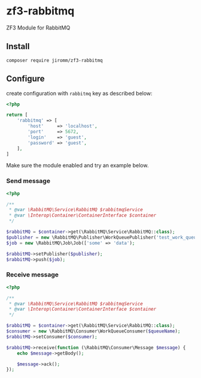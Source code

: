 # zf3-rabbitmq
ZF3 Module for RabbitMQ

## Install

`composer require jiromm/zf3-rabbitmq`


## Configure

create configuration with `rabbitmq` key as described below:

```php
<?php

return [
    'rabbitmq' => [
        'host'     => 'localhost',
        'port'     => 5672,
        'login'    => 'guest',
        'password' => 'guest',
    ],
]
```

Make sure the module enabled and try an example below.

### Send message

```php
<?php

/**
 * @var \RabbitMQ\Service\RabbitMQ $rabbitmqService
 * @var \Interop\Container\ContainerInterface $container
 */

$rabbitMQ = $container->get(\RabbitMQ\Service\RabbitMQ::class);
$publisher = new \RabbitMQ\Publisher\WorkQueuePublisher('test_work_queue');
$job = new \RabbitMQ\Job\Job(['some' => 'data');

$rabbitMQ->setPublisher($publisher);
$rabbitMQ->push($job);
```

### Receive message

```php
<?php

/**
 * @var \RabbitMQ\Service\RabbitMQ $rabbitmqService
 * @var \Interop\Container\ContainerInterface $container
 */

$rabbitMQ = $container->get(\RabbitMQ\Service\RabbitMQ::class);
$consumer = new \RabbitMQ\Consumer\WorkQueueConsumer($queueName);
$rabbitMQ->setConsumer($consumer);

$rabbitMQ->receive(function (\RabbitMQ\Consumer\Message $message) {
    echo $message->getBody();

    $message->ack();
});
```
